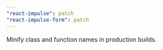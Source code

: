 ```yaml
---
"react-impulse": patch
"react-impulse-form": patch
---
```


Minify class and function names in production builds.
